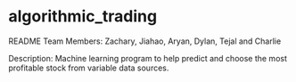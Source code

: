 # algorithmic_trading
README
Team Members: Zachary, Jiahao, Aryan, Dylan, Tejal and Charlie

Description: Machine learning program to help predict and choose the most profitable stock from variable data sources.
